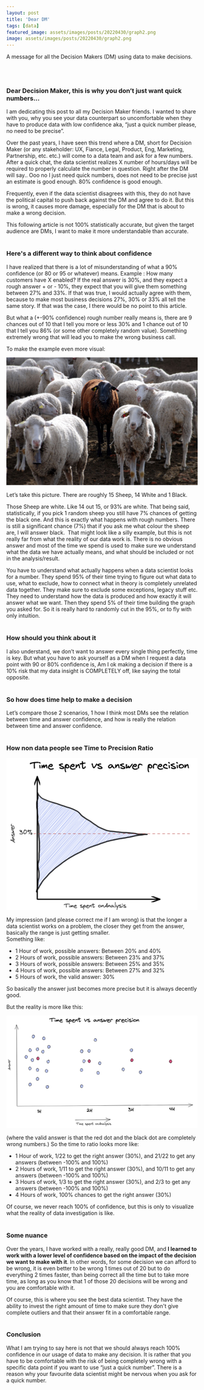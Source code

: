 ```yaml
---
layout: post
title: 'Dear DM'
tags: [data]
featured_image: assets/images/posts/20220430/graph2.png
image: assets/images/posts/20220430/graph2.png
---
```


A message for all the Decision Makers (DM) using data to make decisions.

<!--more-->
<br/><br/>

### Dear Decision Maker, this is why you don’t just want quick numbers…  

I am dedicating this post to all my Decision Maker friends.  I wanted to share with you, why you see your data counterpart so uncomfortable when they have to produce data with low confidence aka, “just a quick number please, no need to be precise”.  

Over the past years, I have seen this trend where a DM, short for Decision Maker (or any stakeholder: UX, Fiance, Legal, Product, Eng, Marketing, Partnership, etc. etc.) will come to a data team and ask for a few numbers. After a quick chat, the data scientist realizes X number of hours/days will be required to properly calculate the number in question. Right after the DM will say.. Ooo no I just need quick numbers, does not need to be precise just an estimate is good enough. 80% confidence is good enough.  

Frequently, even if the data scientist disagrees with this, they do not have the political capital to push back against the DM and agree to do it. But this is wrong, it causes more damage, especially for the DM that is about to make a wrong decision. 

This following article is not 100% statistically accurate, but given the target audience are DMs, I want to make it more understandable than accurate. <br/><br/>

### Here's a different way to think about confidence  

I have realized that there is a lot of misunderstanding of what a 90% confidence (or 80 or 95 or whatever) means. 
Example : How many customers have X enabled? If the real answer is 30%, and they expect a rough answer + or - 10%, they expect that you will give them something between 27% and 33%. 
If that was true, I would actually agree with them, because to make most business decisions 27%, 30% or 33% all tell the same story. If that was the case, I there would be no point to this article. 

But what a (+-90% confidence) rough number really means is, there are 9 chances out of 10 that I tell you more or less 30% and 1 chance out of 10 that I tell you 86% (or some other completely random value). Something extremely wrong that will lead you to make the wrong business call. 

To make the example even more visual:

![black sheep](assets/images/posts/20220430/blacksheep.jpeg)

Let’s take this picture. 
There are roughly 15 Sheep, 14 White and 1 Black. 

Those Sheep are white. Like 14 out 15, or 93% are white. That being said, statistically, if you pick 1 random sheep you still have 7% chances of getting the black one. 
And this is exactly what happens with rough numbers. There is still a significant chance (7%) that if you ask me what colour the sheep are, I will answer black. 
​​
That might look like a silly example, but this is not really far from what the reality of our data work is. There is no obvious answer and most of the time we spend is used to make sure we understand what the data we have actually means, and what should be included or not in the analysis/result. 

You have to understand what actually happens when a data scientist looks for a number. They spend 95% of their time trying to figure out what data to use, what to exclude, how to connect what in theory is completely unrelated data together. They make sure to exclude some exceptions, legacy stuff etc. They need to understand how the data is produced and how exactly it will answer what we want. Then they spend 5% of their time building the graph you asked for. So it is really hard to randomly cut in the 95%, or to fly with only intuition. <br/><br/>


### How should you think about it  

I also understand, we don’t want to answer every single thing perfectly, time is key. But what you have to ask yourself as a DM when I request a data point with 90 or 80% confidence is, Am I ok making a decision if there is a 10% risk that my data insight is COMPLETELY off, like saying the total opposite.  <br/><br/>

### So how does time help to make a decision  

Let’s compare those 2 scenarios, 1 how I think most DMs see the relation between time and answer confidence, and how is really the relation between time and answer confidence.  <br/><br/>

### How non data people see Time to Precision Ratio  


![graph1](assets/images/posts/20220430/graph1.png)  

My impression (and please correct me if I am wrong) is that the longer a data scientist works on a problem, the closer they get from the answer, basically the range is just getting smaller.  
Something like:
- 1 Hour of work, possible answers: Between 20% and 40%
- 2 Hours of work, possible answers: Between 23% and 37%
- 3 Hours of work, possible answers: Between 25% and 35%
- 4 Hours of work, possible answers: Between 27% and 32%
- 5 Hours of work, the valid answer: 30%

So basically the answer just becomes more precise but it is always decently good. 

But the reality is more like this:

![graph2](assets/images/posts/20220430/graph2.png)  

(where the valid answer is that the red dot and the black dot are completely wrong numbers.) 
So the time to ratio looks more like:
- 1 Hour of work, 1/22 to get the right answer (30%), and 21/22 to get any answers (between -100% and 100%)
- 2 Hours of work, 1/11 to get the right answer (30%), and 10/11  to get any answers (between -100% and 100%)
- 3 Hours of work, 1/3 to get the right answer (30%), and 2/3 to get any answers (between -100% and 100%)
- 4 Hours of work, 100% chances to get the right answer (30%)

Of course, we never reach 100% of confidence, but this is only to visualize what the reality of data investigation is like.  <br/><br/>

### Some nuance   

Over the years, I have worked with a really, really good DM, and **I learned to work with a lower level of confidence based on the impact of the decision we want to make with it**. In other words, for some decision we can afford to be wrong, it is even better to be wrong 1 times out of 20 but to do everything 2 times faster, than being correct all the time but to take more time, as long as you know that 1 of those 20 decisions will be wrong and you are comfortable with it. 

Of course, this is where you see the best data scientist. They have the ability to invest the right amount of time to make sure they don't give complete outliers and that their answer fit in a comfortable range. <br/><br/>



### Conclusion  

What I am trying to say here is not that we should always reach 100% confidence in our usage of data to make any decision. It is rather that you have to be comfortable with the risk of being completely wrong with a specific data point if you want to use “just a quick number”. There is a reason why your favourite data scientist might be nervous when you ask for a quick number.  
